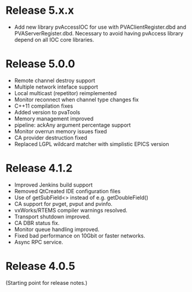 Release 5.x.x
==========

* Add new library pvAccessIOC for use with PVAClientRegister.dbd and PVAServerRegister.dbd.
  Necessary to avoid having pvAccess library depend on all IOC core libraries.

Release 5.0.0
==========

* Remote channel destroy support
* Multiple network inteface support
* Local multicast (repetitor) reimplemented
* Monitor reconnect when channel type changes fix
* C++11 compilation fixes
* Added version to pvaTools
* Memory management improved
* pipeline: ackAny argument percentage support
* Monitor overrun memory issues fixed
* CA provider destruction fixed
* Replaced LGPL wildcard matcher with simplistic EPICS version

Release 4.1.2 
==========

* Improved Jenkins build support
* Removed QtCreated IDE configuration files
* Use of getSubField<> instead of e.g. getDoubleField()
* CA support for pvget, pvput and pvinfo.
* vxWorks/RTEMS compiler warnings resolved.
* Transport shutdown improved.
* CA DBR status fix.
* Monitor queue handling improved.
* Fixed bad performance on 10Gbit or faster networks.
* Async RPC service.

Release 4.0.5 
==========
(Starting point for release notes.)
